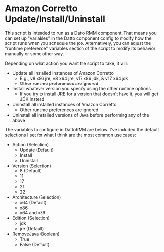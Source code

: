 # Amazon Corretto Update/Install/Uninstall
This script is intended to run as a Datto RMM component. That means you can set up "variables" in the Datto component config to modify how the script runs when you schedule the job. Alternatively, you can adjust the "runtime preference" variables section of the script to modify its behavior manually or some other way.

Depending on what action you want the script to take, it will:
- Update all installed instances of Amazon Corretto
  - E.g., v8 x86 jre, v8 x64 jre, v17 x86 jdk, & v17 x64 jdk
  - Other runtime preferences are ignored
- Install whatever version you specify using the other runtime options
  - If you try to install JRE for a version that doesn't have it, you will get JDK instead
- Uninstall all installed instances of Amazon Corretto
  - Other runtime preferences are ignored
- Uninstall all installed versions of Java before performing any of the above

The variables to configure in DattoRMM are below. I've included the default selections I set for what I think are the most common use cases:
- Action (Selection)
  - Update (Default)
  - Install
  - Uninstall
- Version (Selection)
  - 8 (Default)
  - 11
  - 17
  - 21
  - 22
- Architecture (Selection)
  - x64 (Default)
  - x86
  - x64 and x86
- Edition (Selection)
  - jdk
  - jre (Default)
- RemoveJava (Boolean)
  - True
  - False (Default)